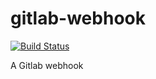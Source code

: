 # gitlab-webhook

[![Build Status](https://travis-ci.org/eustatos/gitlab-webhook.svg?branch=master)](https://travis-ci.org/eustatos/gitlab-webhook)

A Gitlab webhook
